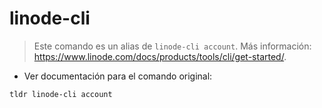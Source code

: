 # linode-cli

> Este comando es un alias de `linode-cli account`.
> Más información: <https://www.linode.com/docs/products/tools/cli/get-started/>.

- Ver documentación para el comando original:

`tldr linode-cli account`
